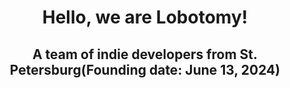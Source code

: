 <h1 align="center">Hello, we are Lobotomy!</h1>
<h2 align="center">A team of indie developers from St. Petersburg(Founding date: June 13, 2024)</h2>
